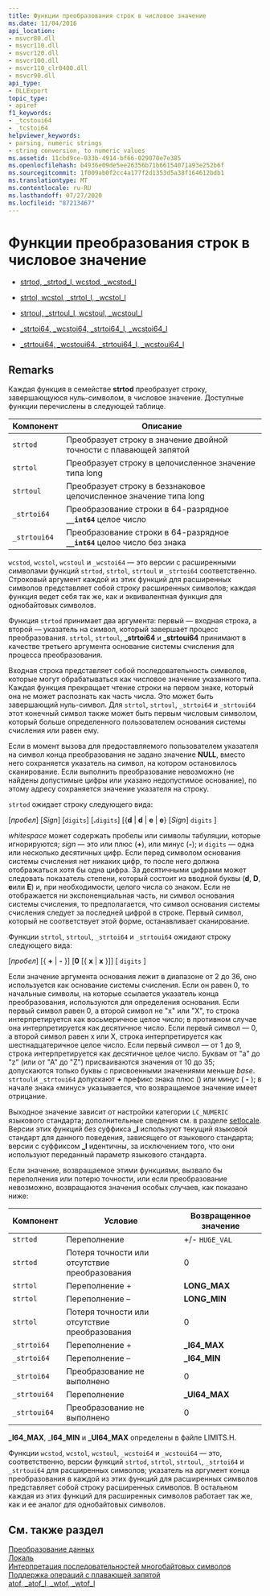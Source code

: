 ```yaml
---
title: Функции преобразования строк в числовое значение
ms.date: 11/04/2016
api_location:
- msvcr80.dll
- msvcr110.dll
- msvcr120.dll
- msvcr100.dll
- msvcr110_clr0400.dll
- msvcr90.dll
api_type:
- DLLExport
topic_type:
- apiref
f1_keywords:
- _tcstoui64
- _tcstoi64
helpviewer_keywords:
- parsing, numeric strings
- string conversion, to numeric values
ms.assetid: 11cbd9ce-033b-4914-bf66-029070e7e385
ms.openlocfilehash: b4936e09de5ee26356b71b66154071a93e252b6f
ms.sourcegitcommit: 1f009ab0f2cc4a177f2d1353d5a38f164612bdb1
ms.translationtype: MT
ms.contentlocale: ru-RU
ms.lasthandoff: 07/27/2020
ms.locfileid: "87213467"
---
```

# <a name="string-to-numeric-value-functions"></a>Функции преобразования строк в числовое значение

- [strtod, _strtod_l, wcstod, _wcstod_l](../c-runtime-library/reference/strtod-strtod-l-wcstod-wcstod-l.md)

- [strtol, wcstol, _strtol_l, _wcstol_l](../c-runtime-library/reference/strtol-wcstol-strtol-l-wcstol-l.md)

- [strtoul, _strtoul_l, wcstoul, _wcstoul_l](../c-runtime-library/reference/strtoul-strtoul-l-wcstoul-wcstoul-l.md)

- [_strtoi64, _wcstoi64, _strtoi64_l, _wcstoi64_l](../c-runtime-library/reference/strtoi64-wcstoi64-strtoi64-l-wcstoi64-l.md)

- [_strtoui64, _wcstoui64, _strtoui64_l, _wcstoui64_l](../c-runtime-library/reference/strtoui64-wcstoui64-strtoui64-l-wcstoui64-l.md)

## <a name="remarks"></a>Remarks

Каждая функция в семействе **strtod** преобразует строку, завершающуюся нуль-символом, в числовое значение. Доступные функции перечислены в следующей таблице.

|Компонент|Описание|
|--------------|-----------------|
|`strtod`|Преобразует строку в значение двойной точности с плавающей запятой|
|`strtol`|Преобразует строку в целочисленное значение типа long|
|`strtoul`|Преобразует строку в беззнаковое целочисленное значение типа long|
|`_strtoi64`|Преобразование строки в 64-разрядное **`__int64`** целое число|
|`_strtoui64`|Преобразование строки в 64-разрядное **`__int64`** целое число без знака|

`wcstod`, `wcstol`, `wcstoul` и `_wcstoi64` — это версии с расширенными символами функций `strtod`, `strtol`, `strtoul` и `_strtoi64` соответственно. Строковый аргумент каждой из этих функций для расширенных символов представляет собой строку расширенных символов; каждая функция ведет себя так же, как и эквивалентная функция для однобайтовых символов.

Функция `strtod` принимает два аргумента: первый — входная строка, а второй — указатель на символ, который завершает процесс преобразования. `strtol`, `strtoul`, **_strtoi64** и **_strtoui64** принимают в качестве третьего аргумента основание системы счисления для процесса преобразования.

Входная строка представляет собой последовательность символов, которые могут обрабатываться как числовое значение указанного типа. Каждая функция прекращает чтение строки на первом знаке, который она не может распознать как часть числа. Это может быть завершающий нуль-символ. Для `strtol`, `strtoul`, `_strtoi64` и `_strtoui64` этот конечный символ также может быть первым числовым символом, который больше определенного пользователем основания системы счисления или равен ему.

Если в момент вызова для предоставляемого пользователем указателя на символ конца преобразования не задано значение **NULL**, вместо него сохраняется указатель на символ, на котором остановилось сканирование. Если выполнить преобразование невозможно (не найдены допустимые цифры или указано недопустимое основание), по этому адресу сохраняется значение указателя на строку.

`strtod` ожидает строку следующего вида:

[*пробел*] [*Sign*] [`digits`] [**.**`digits`] [{**d** &#124; **d** &#124; **e** &#124; **e**} [*Sign*] `digits` ]

*whitespace* может содержать пробелы или символы табуляции, которые игнорируются; *sign* — это или плюс (**+**), или минус (**-**); и `digits` — одна или несколько десятичных цифр. Если перед символом основания системы счисления нет никаких цифр, то после него должна отображаться хотя бы одна цифра. За десятичными цифрами может следовать показатель степени, который состоит из вводной буквы (**d**, **D**, **e**или **E**) и, при необходимости, целого числа со знаком. Если не отображается ни экспоненциальная часть, ни символ основания системы счисления, то предполагается, что символ основания системы счисления следует за последней цифрой в строке. Первый символ, который не соответствует этой форме, останавливает сканирование.

Функции `strtol`, `strtoul`, `_strtoi64` и `_strtoui64` ожидают строку следующего вида:

[*пробел*] [{ **+** &#124; **-** }] [**0** [{ **x** &#124; **x** }]] [ `digits` ]

Если значение аргумента основания лежит в диапазоне от 2 до 36, оно используется как основание системы счисления. Если он равен 0, то начальные символы, на которые ссылается указатель конца преобразования, используются для определения основания. Если первый символ равен 0, а второй символ не "x" или "X", то строка интерпретируется как восьмеричное целое число; в противном случае она интерпретируется как десятичное число. Если первый символ — 0, а второй символ равен x или X, строка интерпретируется как шестнадцатеричное целое число. Если первый символ — от 1 до 9, строка интерпретируется как десятичное целое число. Буквам от "а" до "z" (или от "А" до "Z") присваиваются значения от 10 до 35; допускаются только буквы с присвоенными значениями меньше *base*. `strtoul`и `_strtoui64` допускают **+** префикс знака плюс () или минус ( **-** ); в начале знака «минус» указывается, что возвращаемое значение имеет отрицание.

Выходное значение зависит от настройки категории `LC_NUMERIC` языкового стандарта; дополнительные сведения см. в разделе [setlocale](../c-runtime-library/reference/setlocale-wsetlocale.md). Версии этих функций без суффикса **_l** используют текущий языковой стандарт для данного поведения, зависящего от языкового стандарта; версии с суффиксом **_l** идентичны, за исключением того, что они используют переданный параметр языкового стандарта.

Если значение, возвращаемое этими функциями, вызвало бы переполнения или потерю точности, или если преобразование невозможно, возвращаются значения особых случаев, как показано ниже:

|Компонент|Условие|Возвращенное значение|
|--------------|---------------|--------------------|
|`strtod`|Переполнение|+/- `HUGE_VAL`|
|`strtod`|Потеря точности или отсутствие преобразования|0|
|`strtol`|Переполнение +|**LONG_MAX**|
|`strtol`|Переполнение –|**LONG_MIN**|
|`strtol`|Потеря точности или отсутствие преобразования|0|
|`_strtoi64`|Переполнение +|**_I64_MAX**|
|`_strtoi64`|Переполнение –|**_I64_MIN**|
|`_strtoi64`|Преобразование не выполнено|0|
|`_strtoui64`|Переполнение|**_UI64_MAX**|
|`_strtoui64`|Преобразование не выполнено|0|

**_I64_MAX**, _**I64_MIN** и **_UI64_MAX** определены в файле LIMITS.H.

Функции `wcstod`, `wcstol`, `wcstoul`, `_wcstoi64` и `_wcstoui64` — это, соответственно, версии функций `strtod`, `strtol`, `strtoul`, `_strtoi64` и `_strtoui64` для расширенных символов; указатель на аргумент конца преобразования в каждой из этих функций для расширенных символов представляет собой строку расширенных символов. В остальном каждая из этих функций для расширенных символов работает так же, как и ее аналог для однобайтовых символов.

## <a name="see-also"></a>См. также раздел

[Преобразование данных](../c-runtime-library/data-conversion.md)<br/>
[Локаль](../c-runtime-library/locale.md)<br/>
[Интерпретация последовательностей многобайтовых символов](../c-runtime-library/interpretation-of-multibyte-character-sequences.md)<br/>
[Поддержка операций с плавающей запятой](../c-runtime-library/floating-point-support.md)<br/>
[atof, _atof_l, _wtof, _wtof_l](../c-runtime-library/reference/atof-atof-l-wtof-wtof-l.md)
